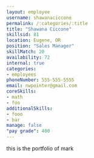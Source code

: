 ```yaml
--- 
layout: employee 
username: shawanaciccone
permalink: /:categories/:title 
title: "Shawana Ciccone" 
skillsid: 81 
location: Eugene, OR
position: "Sales Manager"
skillMatch: 20
availability: 72
internal: true
categories: 
- employees
phoneNumber: 555-555-5555 
email: nwpointer@gmail.com
coreSkills:
- math 
- foo
additionalSkills:
- fooo
- bar
manage: false
"pay grade": 400
---
```


this is the portfolio of mark